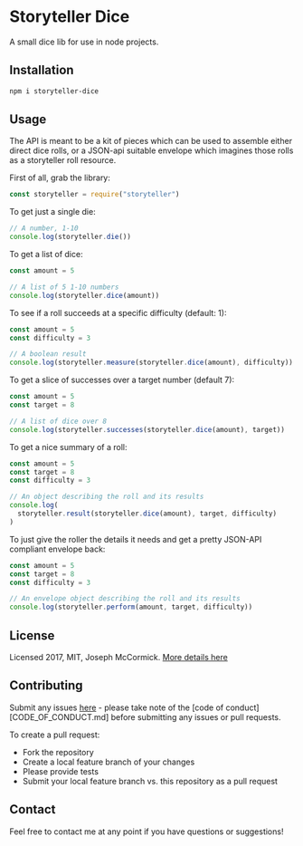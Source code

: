 # Storyteller Dice

A small dice lib for use in node projects.

## Installation

```bash
npm i storyteller-dice
```

## Usage

The API is meant to be a kit of pieces which can be used to assemble either direct dice rolls, or a JSON-api suitable envelope which imagines those rolls as a storyteller roll resource.

First of all, grab the library:

```javascript
const storyteller = require("storyteller")
```

To get just a single die:

```javascript
// A number, 1-10
console.log(storyteller.die())
```

To get a list of dice:

```javascript
const amount = 5

// A list of 5 1-10 numbers
console.log(storyteller.dice(amount))
```

To see if a roll succeeds at a specific difficulty (default: 1):

```javascript
const amount = 5
const difficulty = 3

// A boolean result
console.log(storyteller.measure(storyteller.dice(amount), difficulty))
```

To get a slice of successes over a target number (default 7):

```javascript
const amount = 5
const target = 8

// A list of dice over 8
console.log(storyteller.successes(storyteller.dice(amount), target))
```

To get a nice summary of a roll:

```javascript
const amount = 5
const target = 8
const difficulty = 3

// An object describing the roll and its results
console.log(
  storyteller.result(storyteller.dice(amount), target, difficulty)
)
```

To just give the roller the details it needs and get a pretty JSON-API compliant envelope back:

```javascript
const amount = 5
const target = 8
const difficulty = 3

// An envelope object describing the roll and its results
console.log(storyteller.perform(amount, target, difficulty))
```

## License

Licensed 2017, MIT, Joseph McCormick.  [More details here](LICENSE.md)

## Contributing

Submit any issues [here](https://github.com/esmevane/storyteller-dice/issues) - please take note of the [code of conduct][CODE_OF_CONDUCT.md] before submitting any issues or pull requests.

To create a pull request:

* Fork the repository
* Create a local feature branch of your changes
* Please provide tests
* Submit your local feature branch vs. this repository as a pull request

## Contact

Feel free to contact me at any point if you have questions or suggestions!
